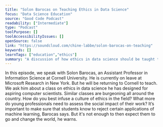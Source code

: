 ```yaml
---
title: "Solon Barocas on Teaching Ethics in Data Science"
focus: "Data Science Education"
source: "Good Code Podcast"
readability: ["Intermediate"]
type: "Podcast"
toolPurpose: []
toolAccessibilityIssues: []
openSource: false
link: "https://soundcloud.com/chine-labbe/solon-barocas-on-teaching"
keywords: []
learnTags: ["education","ethics"]
summary: "A discussion of how ethics in data science should be taught to post-secondary students and what they need to know to be able to assess the social impact of their work. "
---
```

In this episode, we speak with Solon Barocas, an Assistant Professor in Information Science at Cornell University. He is currently on leave at Microsoft Research in New York. But he will be returning to Cornell to teach. We ask him about a class on ethics in data science he has designed for aspiring computer scientists. Similar classes are burgeoning all around the country. How do you best infuse a culture of ethics in the field? What more do young professionals need to assess the social impact of their work? It’s important to make sure that students know to reject certain applications of machine learning, Barocas says. But it's not enough to then expect them to go and change the world, he warns.
